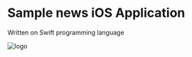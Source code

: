 # Sample news iOS Application

Written on Swift programming language

![logo](https://dl.dropboxusercontent.com/u/1677902/temp/dnaapp.png)
